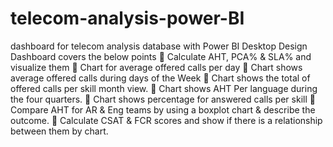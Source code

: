 # telecom-analysis-power-BI
dashboard for telecom analysis database with Power BI Desktop
Design Dashboard covers the below points
 Calculate AHT, PCA% &amp; SLA% and visualize them
 Chart for average offered calls per day
 Chart shows average offered calls during days of the Week
 Chart shows the total of offered calls per skill month view.
 Chart shows AHT Per language during the four quarters.
 Chart shows percentage for answered calls per skill
 Compare AHT for AR &amp; Eng teams by using a boxplot chart &amp; describe the outcome.
 Calculate CSAT &amp; FCR scores and show if there is a relationship between them by chart.
